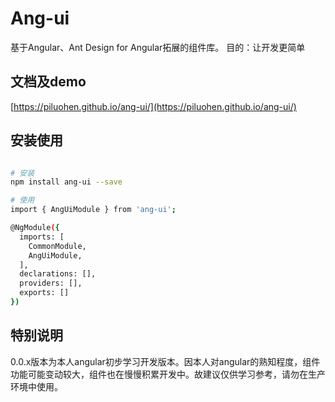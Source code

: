 # Ang-ui

基于Angular、Ant Design for Angular拓展的组件库。
目的：让开发更简单

## 文档及demo

[https://piluohen.github.io/ang-ui/](https://piluohen.github.io/ang-ui/)

## 安装使用

``` bash

# 安装
npm install ang-ui --save

# 使用
import { AngUiModule } from 'ang-ui';

@NgModule({
  imports: [
    CommonModule,
    AngUiModule,
  ],
  declarations: [],
  providers: [],
  exports: []
})

```

## 特别说明

0.0.x版本为本人angular初步学习开发版本。因本人对angular的熟知程度，组件功能可能变动较大，组件也在慢慢积累开发中。故建议仅供学习参考，请勿在生产环境中使用。

